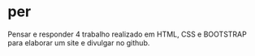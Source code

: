 # per
Pensar e responder 4 
trabalho realizado em HTML, CSS e BOOTSTRAP para elaborar um site e divulgar no github.
